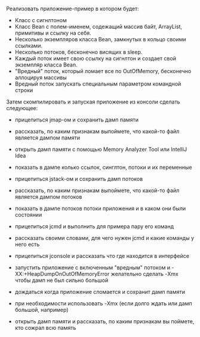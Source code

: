 Реализовать приложение-пример в котором будет: 

- Класс с сигнлтоном
- Класс Bean с полем-именем, содежащий массив байт, ArrayList, примитивы и ссылку на себя.
- Несколько экземпляров класса Bean, замкнутых в кольцо своими ссылками.
- Несколько потоков, бесконечно висящих в sleep.
- Каждый поток имеет свою ссылку на сигнлтон и создает свой экземпляр класса Bean.
- "Вредный" поток, который ломает все по OutOfMemory, бесконечно аллоцируя массивы
- Вредный поток запускать специальным параметром командной строки

Затем скомпилировать и запуская приложение из консоли сделать следующее:

- прицепиться jmap-ом и сохранить дамп памяти
- рассказать, по каким признакам выпоймете, что какой-то файл является дампом памяти
- открыть дамп памяти с помощью Memory Analyzer Tool или IntelliJ Idea
- показать в дампе колько ссылок, синглтон, потоки и их переменные


- прицепиться jstack-ом и сохранить дамп потоков
- рассказать, по каким признакам выпоймете, что какой-то файл является дампом потоков
- показать в дампе потоков потоки приложения и в каком они были состоянии


- прицепиться jcmd и выполнить для примера пару его команд
- рассказать своими словами, для чего нужен jcmd и какие команды у него есть


- прицепиться jconsole и рассказать что где находится в интерфейсе


- запустить приложение с включенным "вредным" потоком и -XX:+HeapDumpOnOutOfMemoryError
  желательно сделать -Xmx чтобы дамп не был сильно большой
- дождаться когда приложение сломается и сохранит дамп памяти
- при необходимости использовать -Xmx (если долго ждать или дамп большой, например)
- открыть дамп памяти и рассказать, по каким признакам вы поймете, кто сожрал всю память